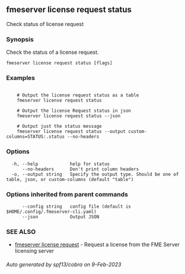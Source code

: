 ## fmeserver license request status

Check status of license request

### Synopsis

Check the status of a license request.

```
fmeserver license request status [flags]
```

### Examples

```

	# Output the license request status as a table
	fmeserver license request status
	
	# Output the license Request status in json
	fmeserver license request status --json
	
	# Output just the status message
	fmeserver license request status --output custom-columns=STATUS:.status --no-headers
```

### Options

```
  -h, --help            help for status
      --no-headers      Don't print column headers
  -o, --output string   Specify the output type. Should be one of table, json, or custom-columns (default "table")
```

### Options inherited from parent commands

```
      --config string   config file (default is $HOME/.config/.fmeserver-cli.yaml)
      --json            Output JSON
```

### SEE ALSO

* [fmeserver license request](fmeserver_license_request.md)	 - Request a license from the FME Server licensing server

###### Auto generated by spf13/cobra on 9-Feb-2023
